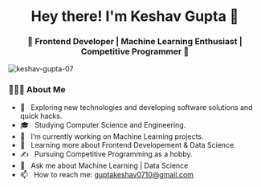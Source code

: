 <h1 align="center">Hey there! I'm Keshav Gupta 👋 </h1>
<h3 align="center">🚀 Frontend Developer | Machine Learning Enthusiast | Competitive Programmer  🚀</h3>
<div>
 
  <p align="left"> <img src="https://komarev.com/ghpvc/?username=keshav-gupta-07&label=Profile%20views&color=0e75b6&style=flat" alt="keshav-gupta-07" /> </p>

  <h3> 👨🏻‍💻 About Me </h3>

  - 🤔 &nbsp; Exploring new technologies and developing software solutions and quick hacks.
  - 🎓 &nbsp; Studying Computer Science and Engineering.
  - 💼 &nbsp; I’m currently working on Machine Learning projects.
  - 🌱 &nbsp; Learning more about Frontend Developement & Data Science.
  - ✍️ &nbsp; Pursuing Competitive Programming as a hobby.   
  - 💬 &nbsp; Ask me about Machine Learning | Data Science  
  - 📫 &nbsp; How to reach me: guptakeshav0710@gmail.com  
</div> 
</div>
